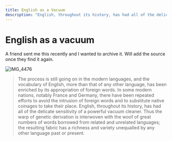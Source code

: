 ```yaml
---
title: English as a Vacuum
description: "English, throughout its history, has had all of the delicate sensitivity of a powerful vacuum cleaner."
---
```


# English as a vacuum

A friend sent me this recently and I wanted to archive it. Will add the source
once they find it again.

![IMG_4476](https://user-images.githubusercontent.com/4732330/147995953-1e70b5db-0955-4cc0-b3dc-e06b0a36ea28.jpeg)

> The process is still going on in the modern languages, and the vocabulary of English, more than that of any other language, has been enriched by its appropriation of foreign words.  In some modern nations, notably France and Germany, there have been repeated efforts to avoid the intrusion of foreign words and to substitute native coinages to take their place. English, throughout its history, has had all of the delicate sensitivity of a powerful vacuum cleaner.  Thus the warp of genetic derivation is interwoven with the woof of great numbers of words borrowed from related and unrelated languages; the resulting fabric has a richness and variety unequalled by any other language past or present.
